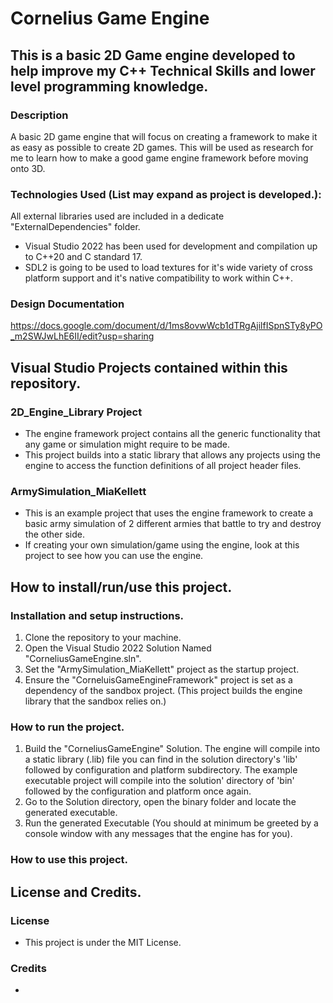 # Cornelius Game Engine

## This is a basic 2D Game engine developed to help improve my C++ Technical Skills and lower level programming knowledge.

### Description
A basic 2D game engine that will focus on creating a framework to make it as easy as possible to create 2D games. This will be used as research for me to learn how to make a good game engine framework before moving onto 3D.

### Technologies Used (List may expand as project is developed.):
All external libraries used are included in a dedicate "ExternalDependencies" folder.
 - Visual Studio 2022 has been used for development and compilation up to C++20 and C standard 17.
 - SDL2 is going to be used to load textures for it's wide variety of cross platform support and it's native compatibility to work within C++.

### Design Documentation
https://docs.google.com/document/d/1ms8ovwWcb1dTRgAjilfISpnSTy8yPO_m2SWJwLhE6II/edit?usp=sharing

## Visual Studio Projects contained within this repository.
### 2D_Engine_Library Project
 - The engine framework project contains all the generic functionality that any game or simulation might require to be made.
 - This project builds into a static library that allows any projects using the engine to access the function definitions of all project header files.

### ArmySimulation_MiaKellett
 - This is an example project that uses the engine framework to create a basic army simulation of 2 different armies that battle to try and destroy the other side.
 - If creating your own simulation/game using the engine, look at this project to see how you can use the engine.

## How to install/run/use this project.
### Installation and setup instructions.
 1. Clone the repository to your machine.
 2. Open the Visual Studio 2022 Solution Named "CorneliusGameEngine.sln".
 3. Set the "ArmySimulation_MiaKellett" project as the startup project.
 4. Ensure the "CorneluisGameEngineFramework" project is set as a dependency of the sandbox project. (This project builds the engine library that the sandbox relies on.)

### How to run the project.
 1. Build the "CorneliusGameEngine" Solution. The engine will compile into a static library (.lib) file you can find in the solution directory's 'lib' followed by configuration and platform subdirectory. The example executable project will compile into the solution' directory of 'bin' followed by the configuration and platform once again.
 3. Go to the Solution directory, open the binary folder and locate the generated executable.
 4. Run the generated Executable (You should at minimum be greeted by a console window with any messages that the engine has for you).

### How to use this project.


## License and Credits.
### License
 - This project is under the MIT License.

### Credits
 - 
